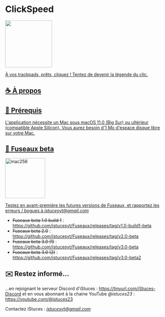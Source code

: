 # ClickSpeed

<a href="https://zupimages.net/viewer.php?id=23/35/bo05.png"><img src="https://zupimages.net/up/23/35/bo05.png" alt="" width=150 />

À vos trackpads, prêts, cliquez !
Tentez de devenir la légende du clic.

## ☕️ À propos

## 🚀 Prérequis

L'application nécessite un Mac sous macOS 11.0 (Big Sur) ou ultérieur (compatible Apple Silicon).
Vous aurez besoin d'1 Mo d'espace disque libre sur votre Mac.

## 🐞 Fuseaux beta

<img width="128" alt="mac256" src="https://github.com/istucesyt/Fuseaux/assets/108399865/ad5240b8-fa8d-420f-b896-88c2c85a1472">

Testez en avant-première les futures versions de Fuseaux, et rapportez les erreurs / bogues à *istucesyt@gmail.com*
* ~~Fuseaux beta 1.0 build 1~~ : https://github.com/istucesyt/Fuseaux/releases/tag/v1.0-build1-beta
* ~~Fuseaux beta 2.0~~ : https://github.com/istucesyt/Fuseaux/releases/tag/v2.0-beta
* ~~Fuseaux beta 3.0 (1)~~ : https://github.com/istucesyt/Fuseaux/releases/tag/v3.0-beta
* ~~Fuseaux beta 3.0 (2)~~ : https://github.com/istucesyt/Fuseaux/releases/tag/v3.0-beta2

## ✉️ Restez informé...

...en rejoignant le serveur Discord d'iStuces : https://tinyurl.com/iStuces-Discord et en vous abonnant à la chaine YouTube *@istuces23* : https://youtube.com/@istuces23

Contactez iStuces : *istucesyt@gmail.com*
